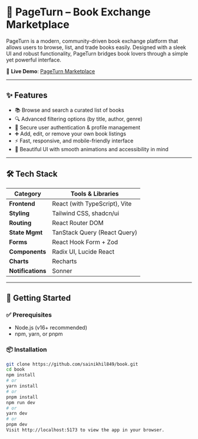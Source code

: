 # 📖 PageTurn – Book Exchange Marketplace

PageTurn is a modern, community-driven book exchange platform that allows users to browse, list, and trade books easily. Designed with a sleek UI and robust functionality, PageTurn bridges book lovers through a simple yet powerful interface.

🔗 **Live Demo**: [PageTurn Marketplace](https://eclectic-licorice-16ee98.netlify.app/)

---

## ✨ Features

- 📚 Browse and search a curated list of books  
- 🔍 Advanced filtering options (by title, author, genre)  
- 👤 Secure user authentication & profile management  
- ➕ Add, edit, or remove your own book listings  
- ⚡ Fast, responsive, and mobile-friendly interface  
- 🎨 Beautiful UI with smooth animations and accessibility in mind  

---

## 🛠️ Tech Stack

| Category         | Tools & Libraries |
|------------------|------------------|
| **Frontend**     | React (with TypeScript), Vite |
| **Styling**      | Tailwind CSS, shadcn/ui |
| **Routing**      | React Router DOM |
| **State Mgmt**   | TanStack Query (React Query) |
| **Forms**        | React Hook Form + Zod |
| **Components**   | Radix UI, Lucide React |
| **Charts**       | Recharts |
| **Notifications**| Sonner |

---

## 🚀 Getting Started

### ✅ Prerequisites

- Node.js (v16+ recommended)
- npm, yarn, or pnpm

### 📦 Installation

```bash
git clone https://github.com/sainikhil849/book.git
cd book
npm install
# or
yarn install
# or
pnpm install
npm run dev
# or
yarn dev
# or
pnpm dev
Visit http://localhost:5173 to view the app in your browser.

